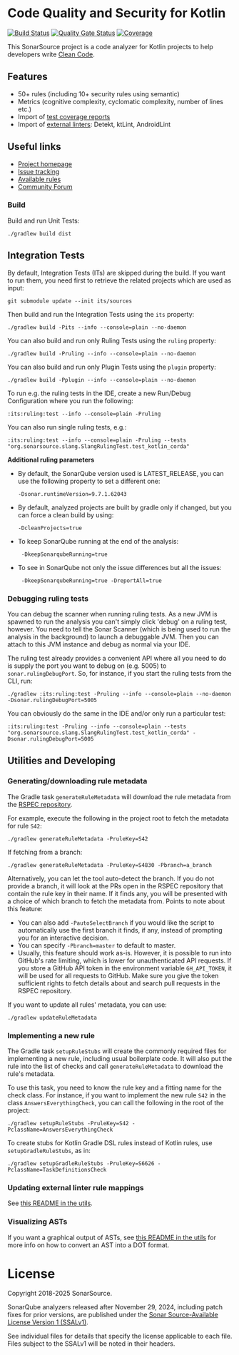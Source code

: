Code Quality and Security for Kotlin
==========

[![Build Status](https://api.cirrus-ci.com/github/SonarSource/sonar-kotlin.svg?branch=master)](https://cirrus-ci.com/github/SonarSource/sonar-kotlin) [![Quality Gate Status](https://next.sonarqube.com/sonarqube/api/project_badges/measure?project=org.sonarsource.kotlin%3Akotlin&metric=alert_status)](https://next.sonarqube.com/sonarqube/dashboard?id=org.sonarsource.kotlin%3Akotlin) [![Coverage](https://next.sonarqube.com/sonarqube/api/project_badges/measure?project=org.sonarsource.kotlin%3Akotlin&metric=coverage)](https://next.sonarqube.com/sonarqube/dashboard?id=org.sonarsource.kotlin%3Akotlin)

This SonarSource project is a code analyzer for Kotlin projects to help developers write [Clean Code](https://www.sonarsource.com/solutions/clean-code/?utm_medium=referral&utm_source=github&utm_campaign=clean-code&utm_content=sonar-kotlin).

Features
--------

* 50+ rules (including 10+ security rules using semantic)
* Metrics (cognitive complexity, cyclomatic complexity, number of lines etc.)
* Import of [test coverage reports](https://docs.sonarqube.org/display/PLUG/Code+Coverage+by+Unit+Tests+for+Java+Project)
* Import of [external linters](https://docs.sonarqube.org/latest/analysis/external-issues/): Detekt, ktLint, AndroidLint

Useful links
------------

* [Project homepage](https://redirect.sonarsource.com/plugins/kotlin.html)
* [Issue tracking](https://jira.sonarsource.com/browse/SONARKT/)
* [Available rules](https://rules.sonarsource.com/kotlin)
* [Community Forum](https://community.sonarsource.com/)

### Build

Build and run Unit Tests:

    ./gradlew build dist

## Integration Tests

By default, Integration Tests (ITs) are skipped during the build. If you want to run them, you need first to retrieve the related projects
which are used as input:

    git submodule update --init its/sources

Then build and run the Integration Tests using the `its` property:

    ./gradlew build -Pits --info --console=plain --no-daemon

You can also build and run only Ruling Tests using the `ruling` property:

    ./gradlew build -Pruling --info --console=plain --no-daemon

You can also build and run only Plugin Tests using the `plugin` property:

    ./gradlew build -Pplugin --info --console=plain --no-daemon

To run e.g. the ruling tests in the IDE, create a new Run/Debug Configuration where you run the following:

    :its:ruling:test --info --console=plain -Pruling

You can also run single ruling tests, e.g.:

    :its:ruling:test --info --console=plain -Pruling --tests "org.sonarsource.slang.SlangRulingTest.test_kotlin_corda"

**Additional ruling parameters**

* By default, the SonarQube version used is LATEST_RELEASE, you can use the following property to set a different one:

      -Dsonar.runtimeVersion=9.7.1.62043

* By default, analyzed projects are built by gradle only if changed, but you can force a clean build by using:

      -DcleanProjects=true

* To keep SonarQube running at the end of the analysis:

       -DkeepSonarqubeRunning=true

* To see in SonarQube not only the issue differences but all the issues:

       -DkeepSonarqubeRunning=true -DreportAll=true

### Debugging ruling tests

You can debug the scanner when running ruling tests. As a new JVM is spawned to run the analysis you can't simply click 'debug' on a ruling
test, however. You need to tell the Sonar Scanner (which is being used to run the analysis in the background) to launch a debuggable JVM.
Then you can attach to this JVM instance and debug as normal via your IDE.

The ruling test already provides a convenient API where all you need to do is supply the port you want to debug on (e.g. 5005)
to `sonar.rulingDebugPort`. So, for instance, if you start the ruling tests from the CLI, run:

    ./gradlew :its:ruling:test -Pruling --info --console=plain --no-daemon -Dsonar.rulingDebugPort=5005

You can obviously do the same in the IDE and/or only run a particular test:

    :its:ruling:test -Pruling --info --console=plain --tests "org.sonarsource.slang.SlangRulingTest.test_kotlin_corda" -Dsonar.rulingDebugPort=5005

## Utilities and Developing

### Generating/downloading rule metadata

The Gradle task `generateRuleMetadata` will download the rule metadata from the [RSPEC repository](https://github.com/SonarSource/rspec/).

For example, execute the following in the project root to fetch the metadata for rule `S42`:

    ./gradlew generateRuleMetadata -PruleKey=S42

If fetching from a branch:

    ./gradlew generateRuleMetadata -PruleKey=S4830 -Pbranch=a_branch

Alternatively, you can let the tool auto-detect the branch. If you do not provide a branch, it will look at the PRs
open in the RSPEC repository that contain the rule key in their name. If it finds any, you will be presented with a
choice of which branch to fetch the metadata from. Points to note about this feature:

* You can also add `-PautoSelectBranch` if you would like the script to automatically use the first branch it finds,
  if any, instead of prompting you for an interactive decision.
* You can specify `-Pbranch=master` to default to master.
* Usually, this feature should work as-is. However, it is possible to run into GitHub's rate limiting, which is lower
  for unauthenticated API requests. If you store a GitHub API token in the environment variable `GH_API_TOKEN`,
  it will be used for all requests to GitHub. Make sure you give the token sufficient rights to fetch details about and
  search pull requests in the RSPEC repository.

If you want to update all rules' metadata, you can use:

    ./gradlew updateRuleMetadata

### Implementing a new rule

The Gradle task `setupRuleStubs` will create the commonly required files for implementing a new rule, including usual boilerplate code. It
will also put the rule into the list of checks and call `generateRuleMetadata` to download the rule's metadata.

To use this task, you need to know the rule key and a fitting name for the check class. For instance, if you want to implement the new
rule `S42` in the class `AnswersEverythingCheck`, you can call the following in the root of the project:

    ./gradlew setupRuleStubs -PruleKey=S42 -PclassName=AnswersEverythingCheck

To create stubs for Kotlin Gradle DSL rules instead of Kotlin rules, use `setupGradleRuleStubs`, as in: 

    ./gradlew setupGradleRuleStubs -PruleKey=S6626 -PclassName=TaskDefinitionsCheck

### Updating external linter rule mappings

See [this README in the utils](utils-kotlin/README.md).

### Visualizing ASTs

If you want a graphical output of ASTs, see [this README in the utils](utils-kotlin/README.md) for more info on how to convert an AST into a
DOT format.

# License

Copyright 2018-2025 SonarSource.

SonarQube analyzers released after November 29, 2024, including patch fixes for prior versions,
are published under the [Sonar Source-Available License Version 1 (SSALv1)](LICENSE.txt).

See individual files for details that specify the license applicable to each file.
Files subject to the SSALv1 will be noted in their headers.

